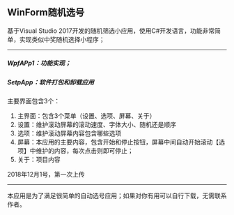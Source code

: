 ## WinForm随机选号
基于Visual Studio 2017开发的随机筛选小应用，使用C#开发语言，功能非常简单，实现类似中奖随机选择小程序；


---

##### WpfAPp1：功能实现；
##### SetpApp：软件打包和卸载应用

主要界面包含3个：
1. 主界面：包含3个菜单（设置、选项、屏幕、关于）
2. 设置：维护滚动屏幕的滚动速度、字体大小、随机还是顺序
3. 选项：维护滚动屏幕内容包含哪些选项
4. 屏幕：本应用的主要内容，包含开始和停止按钮，屏幕中间自动开始滚动【选项】中维护的内容，每次点击则即可停止；
5. 关于：项目内容

2018年12月1号，第一次上传

---
本应用是为了满足很简单的自动选号应用；如果对你有用可以自行下载，无需联系作者。
